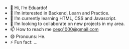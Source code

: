 - 👋 Hi, I’m Eduardo!
- 👀 I’m interested in Backend, Learn and Practice.
- 🌱 I’m currently learning HTML, CSS and Javascript.
- 💞️ I’m looking to collaborate on new projects in my area.
- 📫 How to reach me cesg1000@gmail.com
- 😄 Pronouns: He.
- ⚡ Fun fact: ...

<!---
morimoto124/morimoto124 is a ✨ special ✨ repository because its `README.md` (this file) appears on your GitHub profile.
You can click the Preview link to take a look at your changes.
--->
